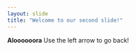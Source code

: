 ```yaml
---
layout: slide
title: "Welcome to our second slide!"
---
```

**Aloooooora**
Use the left arrow to go back!
